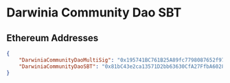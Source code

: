 # Darwinia Community Dao SBT
## Ethereum Addresses
```json
{
	"DarwiniaCommunityDaoMultiSig": "0x195741BC761B25A89fc7798087652f97f29B306a",
	"DarwiniaCommunityDaoSBT": "0x81bC43e2ca13571D2bb63630CfA27FfbA6028648"
}
```
